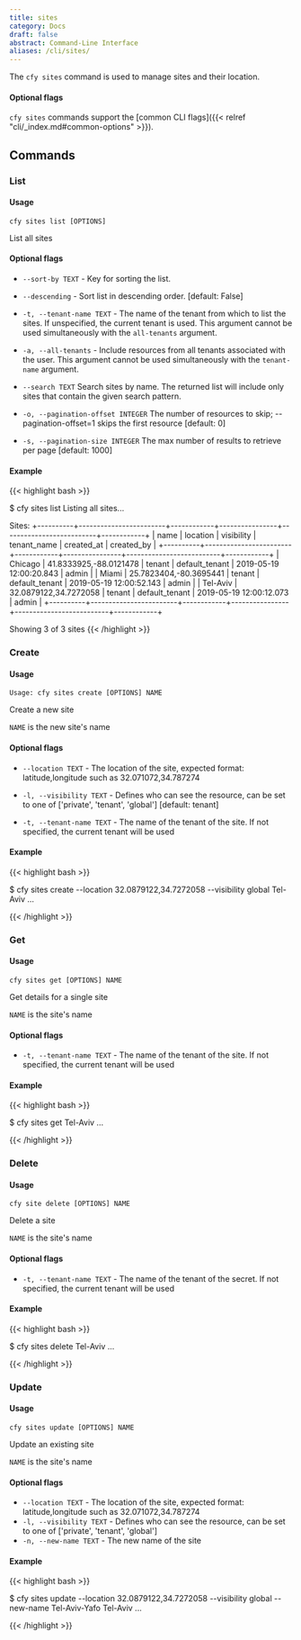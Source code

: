 ```yaml
---
title: sites
category: Docs
draft: false
abstract: Command-Line Interface
aliases: /cli/sites/
---
```


The `cfy sites` command is used to manage sites and their location.

#### Optional flags
`cfy sites` commands support the [common CLI flags]({{< relref "cli/_index.md#common-options" >}}).

## Commands

### List

#### Usage
`cfy sites list [OPTIONS]`

List all sites

#### Optional flags

*  `--sort-by TEXT` - 	Key for sorting the list.
*  `--descending` - 	Sort list in descending order. [default: False]
*  `-t, --tenant-name TEXT` -  The name of the tenant from which to list the sites. If unspecified, the current tenant is
                            used. This argument cannot be used simultaneously with the `all-tenants` argument.
*  `-a, --all-tenants` -    Include resources from all tenants associated with
                            the user. This argument cannot be used simultaneously with the `tenant-name` argument.  

*  `--search TEXT`     Search sites by name. The returned list will include only sites that contain the given search pattern.

*  `-o, --pagination-offset INTEGER`       The number of resources to skip;
                                  --pagination-offset=1 skips the first resource [default: 0]

*  `-s, --pagination-size INTEGER`       The max number of results to retrieve per page [default: 1000]

#### Example

{{< highlight  bash  >}}

$ cfy sites list
Listing all sites...

Sites:
+----------+------------------------+------------+----------------+--------------------------+------------+
|   name   |        location        | visibility |  tenant_name   |        created_at        | created_by |
+----------+------------------------+------------+----------------+--------------------------+------------+
| Chicago  | 41.8333925,-88.0121478 |   tenant   | default_tenant | 2019-05-19 12:00:20.843  |   admin    |
|  Miami   | 25.7823404,-80.3695441 |   tenant   | default_tenant | 2019-05-19 12:00:52.143  |   admin    |
| Tel-Aviv | 32.0879122,34.7272058  |   tenant   | default_tenant | 2019-05-19 12:00:12.073  |   admin    |
+----------+------------------------+------------+----------------+--------------------------+------------+

Showing 3 of 3 sites
{{< /highlight >}}


### Create

#### Usage
`Usage: cfy sites create [OPTIONS] NAME`

  Create a new site

  `NAME` is the new site's name

#### Optional flags

*  `--location TEXT` -          The location of the site, expected format:
                          latitude,longitude such as 32.071072,34.787274

*  `-l, --visibility TEXT` -    Defines who can see the resource, can be set to one
                          of ['private', 'tenant', 'global'] [default: tenant]
*  `-t, --tenant-name TEXT` -   The name of the tenant of the site. If not
                          specified, the current tenant will be used

#### Example

{{< highlight  bash  >}}

$ cfy sites create --location 32.0879122,34.7272058 --visibility global Tel-Aviv
...

{{< /highlight >}}


### Get

#### Usage

`cfy sites get [OPTIONS] NAME`

  Get details for a single site

  `NAME` is the site's name

#### Optional flags
*  `-t, --tenant-name TEXT` - The name of the tenant of the site. If not
                          specified, the current tenant will be used


#### Example

{{< highlight  bash  >}}

$ cfy sites get Tel-Aviv
...

{{< /highlight >}}


### Delete

#### Usage

`cfy site delete [OPTIONS] NAME`

  Delete a site

  `NAME` is the site's name

#### Optional flags

*  `-t, --tenant-name TEXT` - The name of the tenant of the secret. If not
                          specified, the current tenant will be used

#### Example

{{< highlight  bash  >}}

$ cfy sites delete Tel-Aviv
...

{{< /highlight >}}



### Update

#### Usage
`cfy sites update [OPTIONS] NAME`

  Update an existing site

  `NAME` is the site's name

#### Optional flags
*  `--location TEXT`   -     The location of the site, expected format:
                          latitude,longitude such as 32.071072,34.787274
*  `-l, --visibility TEXT`  - Defines who can see the resource, can be set to one
                          of ['private', 'tenant', 'global']
*  `-n, --new-name TEXT`  -   The new name of the site


#### Example

{{< highlight  bash  >}}

$ cfy sites update --location 32.0879122,34.7272058 --visibility global --new-name Tel-Aviv-Yafo Tel-Aviv
...

{{< /highlight >}}
